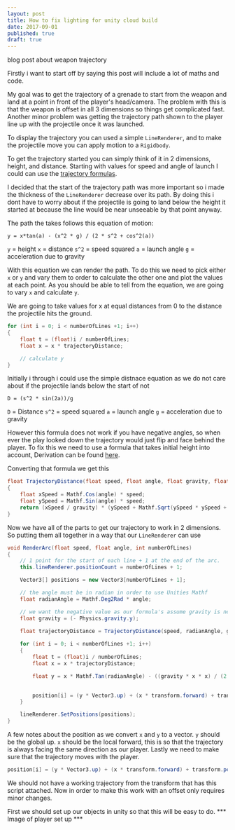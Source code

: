```yaml
---
layout: post
title: How to fix lighting for unity cloud build
date: 2017-09-01
published: true
draft: true
---
```


blog post about weapon trajectory

Firstly i want to start off by saying this post will include a lot of maths and code.

My goal was to get the trajectory of a grenade to start from the weapon and land at a point in front of the player's head/camera. The problem with this is that the weapon is offset in all 3 dimensions so things get complicated fast. Another minor problem was getting the trajectory path shown to the player line up with the projectile once it was launched.

To display the trajectory you can used a simple `LineRenderer`, and to make the projectile move you can apply motion to a `Rigidbody`.

To get the trajectory started you can simply think of it in 2 dimensions, height, and distance. Starting with values for speed and angle of launch I could can use the [trajectory formulas](https://en.wikipedia.org/wiki/Trajectory).

I decided that the start of the trajectory path was more important so i made the thickness of the `LineRenderer` decrease over its path. By doing this i dont have to worry about if the projectile is going to land below the height it started at because the line would be near unseeable by that point anyway.

The path the takes follows this equation of motion:

```
y = x*tan(a) - (x^2 * g) / (2 * s^2 + cos^2(a))
```
`y` = height
`x` = distance
`s^2` = speed squared
`a` = launch angle
`g` = acceleration due to gravity

With this equation we can render the path. To do this we need to pick either `x` or `y` and vary them to order to calculate the other one and plot the values at each point. As you should be able to tell from the equation, we are going to vary `x` and calculate `y`.

We are going to take values for x at equal distances from 0 to the distance the projectile hits the ground. 

```csharp
for (int i = 0; i < numberOfLines +1; i++)
{
    float t = (float)i / numberOfLines;
    float x = x * trajectoryDistance;

    // calculate y
}
```

Initially i through i could use the simple distnace equation as we do not care about if the projectile lands below the start of not

```
D = (s^2 * sin(2a))/g
```
`D` = Distance
`s^2` = speed squared
`a` = launch angle
`g` = acceleration due to gravity

However this formula does not work if you have negative angles, so when ever the play looked down the trajectory would just flip and face behind the player. To fix this we need to use a formula that takes initial height into account, Derivation can be found [here](https://en.wikipedia.org/wiki/Range_of_a_projectile).

Converting that formula we get this

```csharp
float TrajectoryDistance(float speed, float angle, float gravity, float initialHeight = 0f)
{
    float xSpeed = Mathf.Cos(angle) * speed; 
    float ySpeed = Mathf.Sin(angle) * speed;
    return (xSpeed / gravity) * (ySpeed + Mathf.Sqrt(ySpeed * ySpeed + 2f * gravity * initialHeight));
}
```

Now we have all of the parts to get our trajectory to work in 2 dimensions. So putting them all together in a way that our `LineRenderer` can use

```csharp
void RenderArc(float speed, float angle, int numberOfLines)
{
    // 1 point for the start of each line + 1 at the end of the arc.
    this.lineRenderer.positionCount = numberOfLines + 1;

    Vector3[] positions = new Vector3[numberOfLines + 1]; 

    // the angle must be in radian in order to use Unities Mathf
    float radianAngle = Mathf.Deg2Rad * angle;

    // we want the negative value as our formula's assume gravity is negative.
    float gravity = (- Physics.gravity.y);

    float trajectoryDistance = TrajectoryDistance(speed, radianAngle, gravity);
    
    for (int i = 0; i < numberOfLines +1; i++)
    {
        float t = (float)i / numberOfLines;
        float x = x * trajectoryDistance;

        float y = x * Mathf.Tan(radianAngle) - ((gravity * x * x) / (2 * speed * speed * Mathf.Cos(radianAngle) * Mathf.Cos(radianAngle)));

         
        position[i] = (y * Vector3.up) + (x * transform.forward) + transform.position;
    }

    lineRenderer.SetPositions(positions);
}
```


A few notes about the position as we convert `x` and `y` to a vector. `y` should be the global up. `x` should be the local forward, this is so that the trajectory is always facing the same direction as our player. Lastly we need to make sure that the trajectory moves with the player.

```csharp
position[i] = (y * Vector3.up) + (x * transform.forward) + transform.position;
```

We should not have a working trajectory from the transform that has this script attached. Now in order to make this work with an offset only requires minor changes.

First we should set up our objects in unity so that this will be easy to do. 
*** Image of player set up ***
